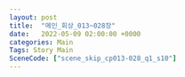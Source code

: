 ```yaml
---
layout: post
title:  "메인_회상_013~028장"
date:   2022-05-09 02:00:00 +0000
categories: Main
Tags: Story Main
SceneCode: ["scene_skip_cp013-028_q1_s10"]
---
```


